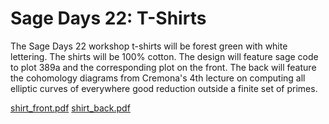 

# Sage Days 22: T-Shirts

The Sage Days 22 workshop t-shirts will be forest green with white lettering. The shirts will be 100% cotton. The design will feature sage code to plot 389a and the corresponding plot on the front. The back will feature the cohomology diagrams from Cremona's 4th lecture on computing all elliptic curves of everywhere good reduction outside a finite set of primes. 

<a href="days22/shirts/shirt_front.pdf">shirt_front.pdf</a> <a href="days22/shirts/shirt_back.pdf">shirt_back.pdf</a> 
